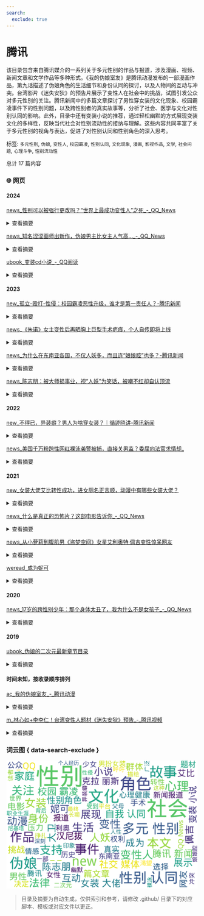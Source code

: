 ```yaml
---
search:
  exclude: true
---
```



# 腾讯

该目录包含来自腾讯媒介的一系列关于多元性别的作品与报道，涉及漫画、视频、新闻文章和文学作品等多种形式。《我的伪娘室友》是腾讯动漫发布的一部漫画作品，第九话描述了伪娘角色的生活细节和身份认同的探讨，以及人物间的互动与冲突。台湾影片《迷失安狄》的预告片展示了变性人在社会中的挑战，试图引发公众对多元性别的关注。腾讯新闻中的多篇文章探讨了男性穿女装的文化现象、校园霸凌事件下的性别问题，以及跨性别者的真实故事等，分析了社会、医学与文化对性别认同的影响。此外，目录中还有变装小说的推荐，通过轻松幽默的方式展现变装文化的多样性，反映当代社会对性别流动性的接纳与理解。这些内容共同丰富了关于多元性别的视角与表达，促进了对性别认同和性别角色的深入思考。


标签: `多元性别`, `伪娘`, `变性人`, `校园霸凌`, `性别认同`, `文化现象`, `漫画`, `影视作品`, `文学`, `社会问题`, `心理斗争`, `性别流动性`


总计 17 篇内容



### 🌐 网页


#### 2024



[news_性别可以被强行更改吗？“世界上最成功变性人”之死_-_QQ_News](news_性别可以被强行更改吗？“世界上最成功变性人”之死_-_QQ_News.md)<details><summary>查看摘要</summary>

本文探讨了大卫·赖默（David Reimer）的悲剧性故事，揭示了性别认同的复杂性。1967年，年幼的大卫因医疗事故失去阴茎后，医生和父母在约翰·莫尼的主导下，决定进行性别转换手术，试图将他抚养成女孩。这一过程中，导致了大卫的长期心理痛苦与挣扎。大卫的故事不仅展示了医疗伦理的缺失以及对儿童权利的忽视，同时也引发了关于性别认同与性别社会建构的重要讨论。最终，在被迫承受的性别角色与真实自我的冲突中，大卫于38岁时自杀，带走了一个未被认可的完整生命。该文呼吁社会对性别认同的复杂性进行更深入的理解与探讨。
</details>




[news_知名涩涩画师出新作，伪娘男主比女主人气高..._-_QQ_News](news_知名涩涩画师出新作，伪娘男主比女主人气高..._-_QQ_News.md)<details><summary>查看摘要</summary>

这篇文章来自腾讯新闻，由作者碎碎念工坊撰写，介绍了一款名为《漫步少女世界的方法》的galgame新作。文章讨论了作为男主角的伪娘角色片桐由衣如何比女主人公更受欢迎，甚至在游戏的公开设定中透露了多种颓废和复杂的社会元素。画师mignon的精细画风让人印象深刻，尤其是在描绘伪娘男主的形象时，展示出完美的少女体态。文章还涉及到作品的编剧背景，提到此类伪娘角色在当前文化中受到欢迎，将性别设定和故事情节进行了深刻的讨论，反映了这种设定在当今二次元文化中的重要性。
</details>




[ubook_变装cd小说_-_QQ阅读](ubook_变装cd小说_-_QQ阅读.md)<details><summary>查看摘要</summary>

本文件为一系列变装小说的推荐列表，包括不同类别的小说，如变装CD小说、道士僵尸变装小说、少女穿越变装小说和老头修仙变装小说等。这些小说涵盖了从古代言情到仙侠奇幻的多个主题，展现了变装题材在中文文学中的丰富多样性。文件中提供了每本推荐小说的简要描述，指出了角色的性别扮演以及主要情节，如《变装：黑化男主快放手》中女主穿男装探寻男主的案件以及《神医丑女：腹黑傻王俏皮妃》中少女穿越的情节。文件还列举了相关作品的链接，为读者提供了方便的获取渠道。
</details>



#### 2023



[new_孤立-殴打-性侵：校园霸凌恶性升级，谁才是第一责任人？-腾讯新闻](new_孤立-殴打-性侵：校园霸凌恶性升级，谁才是第一责任人？-腾讯新闻.md)<details><summary>查看摘要</summary>

本文讨论了山西大同市大成双语学校一起校园霸凌案件，该事件中一名四年级男生遭到了同宿舍两名男生的严重欺凌和性侵行为。受害者在长期遭受强迫喝尿、吃粪便等虐待后，精神状态极度不佳，抑郁轻生。事件引发了社会广泛关注，许多声音呼吁加强对校园霸凌的监管与处罚。文章分析了校园霸凌的普遍性，强调老师和家长在处理校园暴力中的重要责任，并提出了改进的建议，如老师应采取零容忍态度和家庭教育的重视等。通过传统和网络的案例，文章揭示了校园霸凌行为的复杂性，以及对孩子心理的长期影响。
</details>




[news_《朱诺》女主变性后再晒胸上巨型手术疤痕，个人自传即将上线](news_《朱诺》女主变性后再晒胸上巨型手术疤痕，个人自传即将上线.md)<details><summary>查看摘要</summary>

本文报道了著名演员艾略特·佩吉（Elliot Page）变性后的感悟与生活，特别是他在社交平台上分享的赤裸照片，展示了他胸前的手术疤痕，标志着重要的生命转变。文章回顾了佩吉的职业生涯，从童星到知名演员的经历，强调了他的电影作品《朱诺》及其成功的背后。佩吉在2014年公开出柜，成为跨性别者，并在经历变性手术后，享受全新的生活，感受到前所未有的快乐。此外，他的自传即将发布，引发了公众的关注和期待。
</details>




[news_为什么在东南亚各国，不仅人妖多，而且连“娘娘腔”也多？-腾讯新闻](news_为什么在东南亚各国，不仅人妖多，而且连“娘娘腔”也多？-腾讯新闻.md)<details><summary>查看摘要</summary>

该文件为一篇关于东南亚地区性别多样性的新闻报道，作者是刘小顺，发表于2023年11月30日，来源为腾讯新闻。本文探讨了东南亚国家（如泰国、菲律宾、柬埔寨、马来西亚、印尼等）的人妖文化及其背后的社会和文化原因。作品提出，过去对于人妖的理解常将其与贫穷联系在一起，而作者通过深入旅游发现，很多人妖其实是自愿选择这一身份。文章还提到东南亚男性的性别表现，包括异装癖和“娘娘腔”的现象，探讨了这种文化现象的根源。文中还放置了多张相关图片，包括人妖表演，增强了内容的直观性和趣味性。
</details>




[news_陈志朋：被大师损事业，视“人妖”为笑话，被嘲不红却自认顶流](news_陈志朋：被大师损事业，视“人妖”为笑话，被嘲不红却自认顶流.md)<details><summary>查看摘要</summary>

本文探讨了陈志朋这位华语娱乐圈明星的职业生涯与个人经历。文章讲述了他在小虎队时期的成功以及解散后的挑战，尤其是他如何应对行业内的批评和个人的困扰。文中提到陈志朋在某次活动中遭到主持人的调侃，感到受伤，并因此对“小虎队”三字产生了抵触情绪。这种情绪导致他在商业活动中不愿提及过去，甚至对于任何关于他不红的说法，陈志朋都表现出强烈的不满。随着个人风格的演变，他开始尝试更为大胆的服装和造型，尽管因此受到外界的嘲讽，他却始终坚持展现自己的多面性。文章还揭示了陈志朋在社交媒体及直播带货方面的现状，以及对自己身份和事业的定位，表现出他对成就的渴望和不安。整个内容不仅反映了个体在娱乐行业中面对的压力和挑战，也寄托了对多元性别表现的某种理解与反思。
</details>



#### 2022



[new_不得已，异装癖？男人为啥穿女装？｜循迹晓讲-腾讯新闻](new_不得已，异装癖？男人为啥穿女装？｜循迹晓讲-腾讯新闻.md)<details><summary>查看摘要</summary>

该文件是一篇腾讯新闻的文章，通过整合多段历史和现代的男扮女装的实例，探讨了男性穿着女装的文化现象。这篇文章由赛艇队长主讲，具备丰富的历史背景资料，从中国古代到现代战争中男扮女装的各类故事进行了讲解。文中提到了一些著名的历史人物和事件，例如隋末唐初的李密、法国财政官迪昂、以及劳伦斯等，分析了男扮女装背后的社会与心理动因。文章以轻松幽默的方式呈现了男性在特定情况下为何选择穿女装，并通过幽默的语言描述了这些历史事件，展现了性别角色和社会期望的复杂交织。
</details>




[news_美国千万粉跨性网红裸泳袭警被捕，直接关男监？委屈向法官求情却_](news_美国千万粉跨性网红裸泳袭警被捕，直接关男监？委屈向法官求情却_.md)<details><summary>查看摘要</summary>

本文讲述了跨性别网红尼基塔·阮在美国因裸泳而被捕的事件。尼基塔是一名拥有数百万粉丝的跨性别女性，因她的个人经历而颇具知名度。文章详细描述了事件的经过，包括她在经历精神崩溃后在酒店裸泳，并与警方发生冲突的经过。她在法庭上被要求进入男子监狱的决定引发了公众对跨性别者应有的权利和监狱系统如何处理跨性别囚犯的广泛讨论。多名网友在社交媒体上对此事件表示关注，对法官和警察的决定表示严厉批评，同时也引发了一些对跨性别者安全和法律定义的争论。本文不仅提供了事件的直接描述，还包含了社会对待跨性别者安全与权利的复杂态度。
</details>



#### 2021



[new_女装大佬艾比转性成功，进女厕名正言顺，动漫中有哪些女装大佬？](new_女装大佬艾比转性成功，进女厕名正言顺，动漫中有哪些女装大佬？.md)<details><summary>查看摘要</summary>

本文讨论了女装大佬艾比的转性成功及其在动漫文化中的重要性。艾比因其在2019年漫展期间cosplay女性角色而备受关注，随后因进入女厕引起争议。在微博上，艾比宣布她已成功转性，成为一名女性。同时，文章提及了动漫中多个知名的女装大佬角色，如《海贼王》中的小菊、《火影忍者》中的白和《东京喰种》中的金木研。这些角色的存在反映了社会对性别角色的复杂认知和接受度。文章探讨了女装大佬这一群体作为社会中一个特殊存在的意义，并邀请网友分享自己的看法和感受，介绍了动漫中的女装元素与社会现象的相互联系。
</details>




[news_什么是真正的恐怖片？这部电影告诉你_-_QQ_News](news_什么是真正的恐怖片？这部电影告诉你_-_QQ_News.md)<details><summary>查看摘要</summary>

这篇文章深入探讨了经典电影《沉默的羔羊》，分析了电影中的反派角色汉尼拔·莱克特和主角克拉丽斯之间的复杂关系。文章提到汉尼拔的角色塑造极具深度，不仅展现了他食人的恐怖形象，同时也揭示了他与克拉丽斯之间微妙的情感互动。通过对克拉丽斯童年经历的回忆、汉尼拔的机智表演及整部影片对人性的分析，作者指出了这部电影的恐怖实质不在于血腥场面，而在于对人性的残酷剖析。文章最后还探讨了汉尼拔的哲学观，即人类的贪婪与虚伪，并展现了克拉丽斯在面对他时的脆弱与勇气。
</details>




[news_从小萝莉到腹肌男《盗梦空间》女星艾利奥特·佩吉变性惊呆网友](news_从小萝莉到腹肌男《盗梦空间》女星艾利奥特·佩吉变性惊呆网友.md)<details><summary>查看摘要</summary>

本文报道了《盗梦空间》女星艾利奥特·佩吉（Elliot Page）的变性经历与个人生活。艾利奥特·佩吉在2021年5月25日首次在社交平台上发布了变性后的泳照，引发网友的广泛关注与讨论。文章回顾了佩吉的职业生涯起步，从童星到获得奥斯卡提名的演员的精彩经历，并强调了他的勇气与自信。在这篇文章中，许多网友在评论中表达了对佩吉变性决定的支持与鼓励，同时也反映出社会对变性人群体的复杂反应与讨论。通过对佩吉的身份转变和社交媒体反响的记录，这篇报道揭示了在现代社会中多元性别身份的重要性和影响。
</details>




[weread_成为妮可](weread_成为妮可.md)<details><summary>查看摘要</summary>

《成为妮可》是由艾米·埃利斯·纳特撰写的一部纪实文学作品，讲述了一个关于跨性别者妮可的真实故事。故事通过个人日记、家庭录像、新闻报道和法律文件，真实再现了妮可从一个性别困惑的男孩到最终自信地成为女孩的转变过程。作品深刻反映了传统社会对跨性别者的偏见与不理解，以及妮可的家庭如何在社会压力下逐渐学习接受和支持她的选择。随着时间的推移，妮可在父母、兄弟及法律的支持下，成功地完成了性别转变，并最终实现了内心的自我认同。书中不仅探讨了跨性别者的心理历程，也展示了他们所面临的外部挑战与心理斗争，是一本值得每个人关注的作品。
</details>



#### 2020



[news_17岁的跨性别少年：那个身体太丑了，我为什么不是女孩子_-_QQ_News](news_17岁的跨性别少年：那个身体太丑了，我为什么不是女孩子_-_QQ_News.md)<details><summary>查看摘要</summary>

这篇文章讲述了一位17岁跨性别少年黄晓迪的真实故事。黄晓迪不喜欢自己的男性身体，渴望得到家庭的理解与支持，但却面临着来自家庭和社会的压力。他曾多次选择逃离家庭，寻找自我认同。文章中详细描绘了他的逃亡经历，描述了他与父母的关系，以及在这条跨性别道路上的艰辛与挣扎。在他的故事中，其他跨性别者的经历也被提及，强调了他们在寻求认同和支持过程中所经历的苦难与渴望。此外，文章还探讨了家庭成员与跨性别者关系的重要性，并呼吁社会对跨性别群体的包容与理解。
</details>



#### 2019



[ubook_伪娘的二次元最新章节目录](ubook_伪娘的二次元最新章节目录.md)<details><summary>查看摘要</summary>

《伪娘的二次元》是星音的小梦创作的一部网络小说，体现了多元性别文化的探索和表现。作品围绕着穿着女装的角色，通过轻松幽默的方式讲述了他们在幻想世界中的冒险与互动。文中不乏对女装文化的描绘，如角色们在冒险中引发的性别认同与关系动荡，同时反映了社会对性别角色的刻板印象与冲突。最新的章节更新于2019年6月19日，涵盖了52章，内容生动有趣，吸引了众多读者的关注。章节中提到的角色，如亚丝娜、五河士织等，受到粉丝的喜爱，展现了年轻一代对性别流动性及其相关主题的思考与接受。
</details>



#### 时间未知，按收录顺序排列



[ac_我的伪娘室友_-_腾讯动漫](ac_我的伪娘室友_-_腾讯动漫.md)<details><summary>查看摘要</summary>

《我的伪娘室友》是由腾讯动漫发布的一部关于多元性别主题的漫画作品。本章节为第九话，标题为“成为伪娘吧（下）”，继续讲述主角在伪娘身份转变中的经历与感受。该章节通过描述细腻的生活细节和人物情感，探索了伪娘群体的生活状态和自我认同，同时通过图文并茂的方式展示了角色之间的互动与冲突，构建了一个丰富的多元性别视角。作品包含大量插图，引人注目的是角色们的日常生活与内心挣扎，反映出伪装和自我认同的复杂性。
</details>




[m_林心如+李李仁！台湾变性人题材《迷失安狄》预告_-_腾讯视频](m_林心如+李李仁！台湾变性人题材《迷失安狄》预告_-_腾讯视频.md)<details><summary>查看摘要</summary>

本文为台湾变性人题材的预告片，名为《迷失安狄》，由知名演员林心如和李李仁出演。本预告片展示了变性人在社会中面临的挑战与自我认同的艰难过程，旨在引发观众对多元性别的关注与理解。作品通过视觉与听觉的结合，展现了变性人群体的多样化生活与情感。此预告片通过腾讯视频平台发布，作为对变性人经历的艺术表达，希望引导公众对该议题进行更多的讨论与反思。
</details>




### 词云图 { data-search-exclude }

![./腾讯摘要词云图](abstracts_wordcloud.png)


> 目录及摘要为自动生成，仅供索引和参考，请修改 .github/ 目录下的对应脚本、模板或对应文件以更正。
